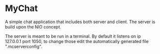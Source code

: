 # MyChat
A simple chat application that includes both server and client. The server is build upon the NIO concept. 

The server is meant to be run in a terminal. By default it listens on ip 127.0.0.1 port 1050, 
to change those edit the automatically generated file ".mcserverconfig".
